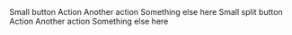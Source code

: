 <BSButtonGroup>
    <BSDropdown>
        <Toggler>
            <BSToggle IsButton="true" Color="BSColor.Secondary" Size="Size.Small">Small button</BSToggle>
        </Toggler>
        <Content>
            <BSDropdownItem>Action</BSDropdownItem>
            <BSDropdownItem>Another action</BSDropdownItem>
            <BSDropdownItem>Something else here</BSDropdownItem>
        </Content>
    </BSDropdown>
</BSButtonGroup>
<BSButtonGroup>
    <BSDropdown>
        <Toggler>
            <BSButton Color="BSColor.Secondary">Small split button</BSButton>
            <BSToggle IsButton="true" Color="BSColor.Secondary" Size="Size.Small"></BSToggle>
        </Toggler>
        <Content>
            <BSDropdownItem>Action</BSDropdownItem>
            <BSDropdownItem>Another action</BSDropdownItem>
            <BSDropdownItem>Something else here</BSDropdownItem>
        </Content>
    </BSDropdown>
</BSButtonGroup>